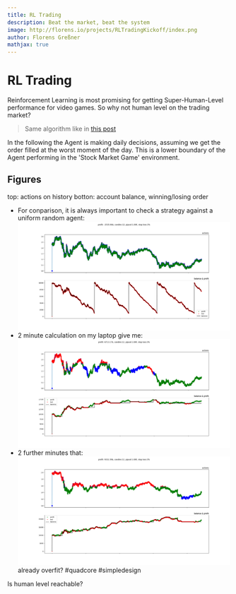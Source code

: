 ```yaml
---
title: RL Trading
description: Beat the market, beat the system
image: http://florens.io/projects/RLTradingKickoff/index.png
author: Florens Greßner
mathjax: true
---
```


# RL Trading

Reinforcement Learning is most promising for getting Super-Human-Level performance for video games. So why not human 
level on the trading market?

> Same algorithm like in [this post](../SnaKI)

In the following the Agent is making daily decisions, assuming we get the order filled at the worst moment of the day. This is a lower boundary of the Agent performing in the 'Stock Market Game' environment.

## Figures
top: actions on history
botton: account balance, winning/losing order

- For conparison, it is always important to check a strategy against a uniform random agent: ![rand](./rand.png) 
- 2 minute calculation on my laptop give me: ![better](./better.png)
- 2 further minutes that: ![better](./best.png) already overfit? #quadcore #simpledesign

Is human level reachable?
